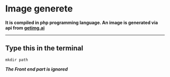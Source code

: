 # Image generete

**It is compiled in php programming language. An image is generated via api from [getimg.ai](https://getimg.ai/)**
___
## Type this in the terminal
```
mkdir path
```

___The Front end part is ignored___
